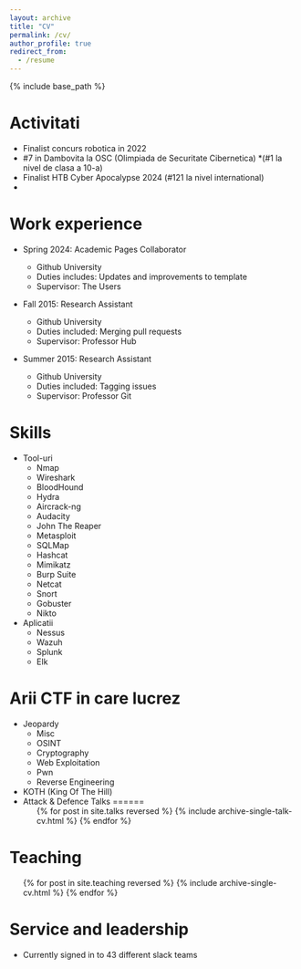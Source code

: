 ```yaml
---
layout: archive
title: "CV"
permalink: /cv/
author_profile: true
redirect_from:
  - /resume
---
```


{% include base_path %}

Activitati
======
* Finalist concurs robotica in 2022
* #7 in Dambovita la OSC (Olimpiada de Securitate Cibernetica)
  *(#1 la nivel de clasa a 10-a)
* Finalist HTB Cyber Apocalypse 2024 (#121 la nivel international)
* 

Work experience
======
* Spring 2024: Academic Pages Collaborator
  * Github University
  * Duties includes: Updates and improvements to template
  * Supervisor: The Users

* Fall 2015: Research Assistant
  * Github University
  * Duties included: Merging pull requests
  * Supervisor: Professor Hub

* Summer 2015: Research Assistant
  * Github University
  * Duties included: Tagging issues
  * Supervisor: Professor Git
  
Skills
======
* Tool-uri
  * Nmap
  * Wireshark
  * BloodHound
  * Hydra
  * Aircrack-ng
  * Audacity
  * John The Reaper
  * Metasploit
  * SQLMap
  * Hashcat
  * Mimikatz
  * Burp Suite
  * Netcat
  * Snort
  * Gobuster
  * Nikto
* Aplicatii
  * Nessus
  * Wazuh
  * Splunk
  * Elk

Arii CTF in care lucrez
======
* Jeopardy
  * Misc
  * OSINT
  * Cryptography
  * Web Exploitation
  * Pwn
  * Reverse Engineering
* KOTH (King Of The Hill)
* Attack & Defence
Talks
======
  <ul>{% for post in site.talks reversed %}
    {% include archive-single-talk-cv.html  %}
  {% endfor %}</ul>
  
Teaching
======
  <ul>{% for post in site.teaching reversed %}
    {% include archive-single-cv.html %}
  {% endfor %}</ul>
  
Service and leadership
======
* Currently signed in to 43 different slack teams
